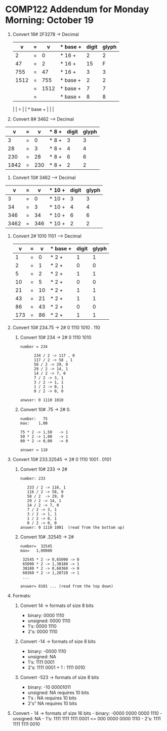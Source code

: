 # COMP122 Addendum for Monday Morning: October 19


1. Convert 16# 2F3278 -> Decimal


   | v    | = | v   | * base + |  digit |  glyph  |
   |------|---|-----|----------|--------|---------|
   | 2    | = | 0   | * 16   + |    2   |     2   |
   | 47   | = | 2   | * 16   + |   15   |     F   |
   | 755  | = | 47  | * 16   + |    3   |     3   |
   | 1512 | = | 755 | * base + |    2   |     2   |
   |      | = | 1512| * base + |    7   |     7   |
   |      | = |     | * base + |    8   |     8   |


   |      | = |     | * base + |        |         |


1. Convert 8# 3462  --> Decimal

  | v    | = | v   | * 8 + |  digit |  glyph  |
  |------|---|-----|-------|--------|---------|
  |  3   | = |  0  | * 8 + |    3   |    3    |
  |  28  | = |  3  | * 8 + |    4   |    4    |
  |  230 | = |  28 | * 8 + |    6   |    6    |
  | 1842 | = |  230| * 8 + |    2   |    2    |


1. Convert 10# 3462  --> Decimal

  | v    | = | v   | * 10 + |  digit |  glyph  |
  |------|---|-----|--------|--------|---------|
  |    3 | = |   0 | * 10 + |    3   |    3    |
  |   34 | = |   3 | * 10 + |    4   |    4    |
  |  346 | = |  34 | * 10 + |    6   |    6    |
  | 3462 | = | 346 | * 10 + |    2   |    2    |  



1. Convert 2# 1010 1101  --> Decimal

   | v    | = | v   | * base + |  digit |  glyph  |
   |------|---|-----|----------|--------|---------|
   | 1    | = | 0   | * 2  +   |    1   |     1   |
   | 2    | = | 1   | * 2  +   |    0   |     0   |
   | 5    | = | 2   | * 2  +   |    1   |     1   |
   | 10   | = | 5   | * 2  +   |    0   |     0   |
   | 21   | = | 10  | * 2  +   |    1   |     1   |
   | 43   | = | 21  | * 2  +   |    1   |     1   |
   | 86   | = | 43  | * 2  +   |    0   |     0   |
   | 173  | = | 86  | * 2  +   |    1   |     1   |



1. Convert 10# 234.75 -> 2# 0 1110 1010 . 110
   1. Convert 10# 234 -> 2# 0 1110 1010
   
      ```
      number = 234
   
            234 / 2 -> 117 , 0
            117 / 2 -> 58 , 1
            58 / 2 -> 29, 0
            29 / 2 -> 14, 1
            14 / 2 -> 7, 0
            7 / 2 -> 3, 1
            3 / 2 -> 1, 1
            1 / 2 -> 0, 1
            0 / 2 -> 0, 0
   
      anwser: 0 1110 1010
      ```

   1. Convert 10# .75 -> 2# 0.
      ```
      number:   75
      max:    1,00

      75 * 2 -> 1,50   -> 1
      50 * 2 -> 1,00   -> 1
      00 * 2 -> 0,00   -> 0

      answer = 110
      ```


1. Convert 10# 233.32545 -> 2# 0 1110 1001 . 0101

   1. Convert 10# 233 -> 2# 
      ```
      number: 233

         233 / 2 -> 116, 1
         116 / 2 -> 58, 0
         58 / 2  -> 29, 0
         29 / 2 -> 14, 1
         14 / 2 -> 7, 0
         7 / 2 -> 3, 1
         3 / 2 -> 1, 1
         1 / 2 -> 0, 1
         0 / 2 -> 0, 0
      answer: 0 1110 1001  (read from the bottom up)
      ```
   
   1. Convert 10# .32545 -> 2# 
      ```
      number=  32545
      max=   1,00000

       32545 * 2 -> 0,65090 -> 0
       65090 * 2 -> 1,30180 -> 1
       30180 * 2 -> 0,60360 -> 0
       60360 * 2 -> 1,20720 -> 1
       ...

      answer= 0101 ... (read from the top down)
      ```




 1. Formats:
    1. Convert 14 -> formats of size 8 bits
       - binary:   0000 1110
       - unsigned: 0000 1110
       - 1's:      0000 1110
       - 2's:      0000 1110


    1. Convert -14 -> formats of size 8 bits
       - binary:   -0000 1110
       - unsigned: NA
       - 1's:     1111 0001
       - 2's:     1111 0001 + 1 : 1111 0010


    1. Convert  -523 -> formats of size 8 bits
       - binary: -10 00001011
       - unsigned: NA   requires 10 bits
       - 1's :     NA   requires 10 bits
       - 2's"      NA   requires 10 bits

1. Convert - 14 -> formats of size 16 bits
       - binary:   -0000 0000 0000 1110
       - unsigned: NA
       - 1's:     1111 1111 1111 0001  <= 000 0000 0000 1110
       - 2's:     1111 1111 1111 0010



















